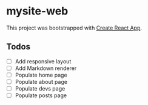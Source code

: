 # mysite-web

This project was bootstrapped with [Create React App](https://github.com/facebook/create-react-app).

## Todos

- [ ] Add responsive layout
- [ ] Add Markdown renderer
- [ ] Populate home page
- [ ] Populate about page
- [ ] Populate devs page
- [ ] Populate posts page
